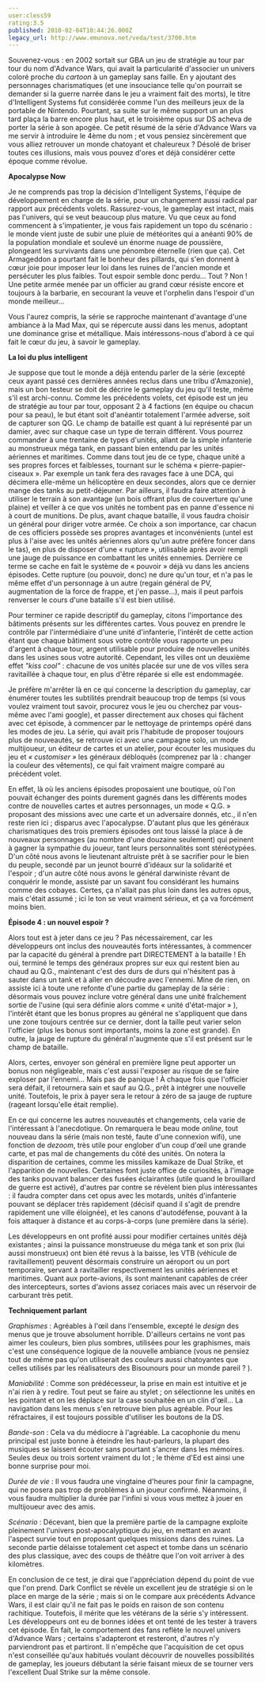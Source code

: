 ```yaml
---
user:cless59
rating:3.5
published: 2010-02-04T10:44:26.000Z
legacy_url: http://www.emunova.net/veda/test/3700.htm
---
```

Souvenez-vous : en 2002 sortait sur GBA un jeu de stratégie au tour par tour du nom d'Advance Wars, qui avait la particularité d'associer un univers coloré proche du _cartoon_ à un gameplay sans faille. En y ajoutant des personnages charismatiques (et une insouciance telle qu'on pourrait se demander si la guerre narrée dans le jeu a vraiment fait des morts), le titre d'Intelligent Systems fut considérée comme l'un des meilleurs jeux de la portable de Nintendo. Pourtant, sa suite sur le même support un an plus tard plaça la barre encore plus haut, et le troisième opus sur DS acheva de porter la série à son apogée. Ce petit résumé de la série d'Advance Wars va me servir à introduire le 4ème du nom ; et vous pensiez sincèrement que vous alliez retrouver un monde chatoyant et chaleureux ? Désolé de briser toutes ces illusions, mais vous pouvez d'ores et déjà considérer cette époque comme révolue.  

  

**Apocalypse Now**  

Je ne comprends pas trop la décision d'Intelligent Systems, l'équipe de développement en charge de la série, pour un changement aussi radical par rapport aux précédents volets. Rassurez-vous, le gameplay est intact, mais pas l'univers, qui se veut beaucoup plus mature. Vu que ceux au fond commencent à s'impatienter, je vous fais rapidement un topo du scénario : le monde vient juste de subir une pluie de météorites qui a anéanti 90% de la population mondiale et soulevé un énorme nuage de poussière, plongeant les survivants dans une pénombre éternelle (rien que ça). Cet Armageddon a pourtant fait le bonheur des pillards, qui s'en donnent à cœur joie pour imposer leur loi dans les ruines de l'ancien monde et persécuter les plus faibles. Tout espoir semble donc perdu... Tout ? Non ! Une petite armée menée par un officier au grand cœur résiste encore et toujours à la barbarie, en secourant la veuve et l'orphelin dans l'espoir d'un monde meilleur...  

Vous l'aurez compris, la série se rapproche maintenant d'avantage d'une ambiance à la Mad Max, qui se répercute aussi dans les menus, adoptant une dominance grise et métallique. Mais intéressons-nous d'abord à ce qui fait le cœur du jeu, à savoir le gameplay.  

  

**La loi du plus intelligent**   

Je suppose que tout le monde a déjà entendu parler de la série (excepté ceux ayant passé ces dernières années reclus dans une tribu d'Amazonie), mais un bon testeur se doit de décrire le gameplay du jeu qu'il teste, même s'il est archi-connu. Comme les précédents volets, cet épisode est un jeu de stratégie au tour par tour, opposant 2 à 4 factions (en équipe ou chacun pour sa peau), le but étant soit d'anéantir totalement l'armée adverse, soit de capturer son QG. Le champ de bataille est quant à lui représenté par un damier, avec sur chaque case un type de terrain différent. Vous pourrez commander à une trentaine de types d'unités, allant de la simple infanterie au monstrueux méga tank, en passant bien entendu par les unités aériennes et maritimes. Comme dans tout jeu de ce type, chaque unité a ses propres forces et faiblesses, tournant sur le schéma « pierre-papier-ciseaux ». Par exemple un tank fera des ravages face à une DCA, qui décimera elle-même un hélicoptère en deux secondes, alors que ce dernier mange des tanks au petit-déjeuner. Par ailleurs, il faudra faire attention à utiliser le terrain à son avantage (un bois offrant plus de couverture qu'une plaine) et veiller à ce que vos unités ne tombent pas en panne d'essence ni à court de munitions. De plus, avant chaque bataille, il vous faudra choisir un général pour diriger votre armée. Ce choix a son importance, car chacun de ces officiers possède ses propres avantages et inconvénients (untel est plus à l'aise avec les unités aériennes alors qu'un autre préfère foncer dans le tas), en plus de disposer d'une « rupture », utilisable après avoir rempli une jauge de puissance en combattant les unités ennemies. Derrière ce terme se cache en fait le système de « pouvoir » déjà vu dans les anciens épisodes. Cette rupture (ou pouvoir, donc) ne dure qu'un tour, et n'a pas le même effet d'un personnage à un autre (regain général de PV, augmentation de la force de frappe, et j'en passe...), mais il peut parfois renverser le cours d'une bataille s'il est bien utilisé.  

Pour terminer ce rapide descriptif du gameplay, citons l'importance des bâtiments présents sur les différentes cartes. Vous pouvez en prendre le contrôle par l'intermédiaire d'une unité d'infanterie, l'intérêt de cette action étant que chaque bâtiment sous votre contrôle vous rapporte un peu d'argent à chaque tour, argent utilisable pour produire de nouvelles unités dans les usines sous votre autorité. Cependant, les villes ont un deuxième effet _"kiss cool"_ : chacune de vos unités placée sur une de vos villes sera ravitaillée à chaque tour, en plus d'être réparée si elle est endommagée.  

  

Je préfère m'arrêter là en ce qui concerne la description du gameplay, car énumérer toutes les subtilités prendrait beaucoup trop de temps (si vous voulez vraiment tout savoir, procurez vous le jeu ou cherchez par vous-même avec l'ami google), et passer directement aux choses qui fâchent avec cet épisode, à commencer par le nettoyage de printemps opéré dans les modes de jeu. La série, qui avait pris l'habitude de proposer toujours plus de nouveautés, se retrouve ici avec une campagne solo, un mode multijoueur, un éditeur de cartes et un atelier, pour écouter les musiques du jeu et _« customiser »_ les généraux débloqués (comprenez par là : changer la couleur des vêtements), ce qui fait vraiment maigre comparé au précédent volet.  

En effet, là où les anciens épisodes proposaient une boutique, où l'on pouvait échanger des points durement gagnés dans les différents modes contre de nouvelles cartes et autres personnages, un mode « Q.G. » proposant des missions avec une carte et un adversaire donnés, etc., il n'en reste rien ici ; disparus avec l'apocalypse. D'autant plus que les généraux charismatiques des trois premiers épisodes ont tous laissé la place à de nouveaux personnages (au nombre d'une douzaine seulement) qui peinent à gagner la sympathie du joueur, tant leurs personnalités sont stéréotypées. D'un côté nous avons le lieutenant altruiste prêt à se sacrifier pour le bien du peuple, secondé par un jeunot bourré d'idéaux sur la solidarité et l'espoir ; d'un autre côté nous avons le général darwiniste rêvant de conquérir le monde, assisté par un savant fou considérant les humains comme des cobayes. Certes, ça n'allait pas plus loin dans les autres opus, mais c'était assumé ; ici le ton se veut vraiment sérieux, et ça va forcément moins bien.  

  

**Épisode 4 : un nouvel espoir ?**  

Alors tout est à jeter dans ce jeu ? Pas nécessairement, car les développeurs ont inclus des nouveautés forts intéressantes, à commencer par la capacité du général à prendre part DIRECTEMENT à la bataille ! Eh oui, terminé le temps des généraux propres sur eux qui restent bien au chaud au Q.G., maintenant c'est des durs de durs qui n'hésitent pas à sauter dans un tank et à aller en découdre avec l'ennemi. Mine de rien, on assiste ici à toute une refonte d'une partie du gameplay de la série : désormais vous pouvez inclure votre général dans une unité fraîchement sortie de l'usine (qui sera définie alors comme « unité d'état-major » ), l'intérêt étant que les bonus propres au général ne s'appliquent que dans une zone toujours centrée sur ce dernier, dont la taille peut varier selon l'officier (plus les bonus sont importants, moins la zone est grande). En outre, la jauge de rupture du général n'augmente que s'il est présent sur le champ de bataille.  

Alors, certes, envoyer son général en première ligne peut apporter un bonus non négligeable, mais c'est aussi l'exposer au risque de se faire exploser par l'ennemi... Mais pas de panique ! À chaque fois que l'officier sera défait, il retournera sain et sauf au Q.G., prêt à intégrer une nouvelle unité. Toutefois, le prix à payer sera le retour à zéro de sa jauge de rupture (rageant lorsqu'elle était remplie).  

  

En ce qui concerne les autres nouveautés et changements, cela varie de l'intéressant à l'anecdotique. On remarquera le beau mode _online_, tout nouveau dans la série (mais non testé, faute d'une connexion wifi), une fonction de _dezoom_, très utile pour englober d'un coup d'œil une grande carte, et pas mal de changements du côté des unités. On notera la disparition de certaines, comme les missiles kamikaze de Dual Strike, et l'apparition de nouvelles. Certaines font juste office de curiosités, à l'image des tanks pouvant balancer des fusées éclairantes (utile quand le brouillard de guerre est activé), d'autres par contre se révèlent bien plus intéressantes : il faudra compter dans cet opus avec les motards, unités d'infanterie pouvant se déplacer très rapidement (décisif quand il s'agit de prendre rapidement une ville éloignée), et les canons d'autodéfense, pouvant à la fois attaquer à distance et au corps-à-corps (une première dans la série).  

Les développeurs en ont profité aussi pour modifier certaines unités déjà existantes ; ainsi la puissance monstrueuse du méga tank et son prix (lui aussi monstrueux) ont bien été revus à la baisse, les VTB (véhicule de ravitaillement) peuvent désormais construire un aéroport ou un port temporaire, servant à ravitailler respectivement les unités aériennes et maritimes. Quant aux porte-avions, ils sont maintenant capables de créer des intercepteurs, sortes d'avions assez coriaces mais avec un réservoir de carburant très petit.  

  

**Techniquement parlant**  

_Graphismes_ : Agréables à l'œil dans l'ensemble, excepté le _design_ des menus que je trouve absolument horrible. D'ailleurs certains ne vont pas aimer les couleurs, bien plus sombres, utilisées pour les graphismes, mais c'est une conséquence logique de la nouvelle ambiance (vous ne pensiez tout de même pas qu'on utiliserait des couleurs aussi chatoyantes que celles utilisés par les réalisateurs des Bisounours pour un monde pareil ? ).  

  

_Maniabilité_ : Comme son prédécesseur, la prise en main est intuitive et je n'ai rien à y redire. Tout peut se faire au stylet ; on sélectionne les unités en les pointant et on les déplace sur la case souhaitée en un clin d'œil... La navigation dans les menus s'en retrouve bien plus agréable. Pour les réfractaires, il est toujours possible d'utiliser les boutons de la DS.  

  

_Bande-son_ : Cela va du médiocre à l'agréable. La cacophonie du menu principal est juste bonne à éteindre les haut-parleurs, la plupart des musiques se laissent écouter sans pourtant s'ancrer dans les mémoires. Seules deux ou trois sortent vraiment du lot ; le thème d'Ed est ainsi une bonne surprise pour moi.  

  

_Durée de vie_ : Il vous faudra une vingtaine d'heures pour finir la campagne, qui ne posera pas trop de problèmes à un joueur confirmé. Néanmoins, il vous faudra multiplier la durée par l'infini si vous vous mettez à jouer en multijoueur avec des amis.  

  

_Scénario_ : Décevant, bien que la première partie de la campagne exploite pleinement l'univers post-apocalyptique du jeu, en mettant en avant l'aspect survie tout en proposant quelques missions dans des ruines. La seconde partie délaisse totalement cet aspect et tombe dans un scénario des plus classique, avec des coups de théâtre que l'on voit arriver à des kilomètres.  

  

En conclusion de ce test, je dirai que l'appréciation dépend du point de vue que l'on prend. Dark Conflict se révèle un excellent jeu de stratégie si on le place en marge de la série ; mais si on le compare aux précédents Advance Wars, il est clair qu'il ne fait pas le poids en raison de son contenu rachitique. Toutefois, il mérite que les vétérans de la série s'y intéressent. Les développeurs ont eu de bonnes idées et ont tenté de les tester à travers cet épisode. En fait, le comportement des fans reflète le nouvel univers d'Advance Wars ; certains s'adapteront et resteront, d'autres n'y parviendront pas et partiront. Il n'empêche que l'acquisition de cet opus n'est conseillée qu'aux habitués voulant découvrir de nouvelles possibilités de gameplay, les joueurs débutant la série faisant mieux de se tourner vers l'excellent Dual Strike sur la même console.